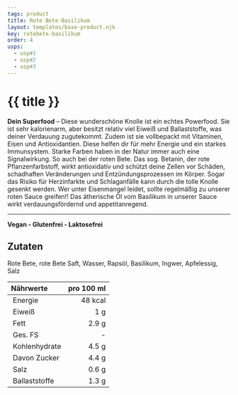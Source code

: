 ```yaml
---
tags: product
title: Rote Bete-Basilikum
layout: templates/base-product.njk
key: rotebete-basilikum
order: 4
usps:
  - usp#1
  - usp#2
  - usp#3
---
```


# {{ title }}
**Dein Superfood** –
Diese wunderschöne Knolle ist ein echtes Powerfood.
Sie ist sehr kalorienarm, aber besitzt relativ viel Eiweiß und Ballaststoffe, was deiner Verdauung zugutekommt.
Zudem ist sie vollbepackt mit Vitaminen, Eisen und Antioxidantien.
Diese helfen dir für mehr Energie und ein starkes Immunsystem.
Starke Farben haben in der Natur immer auch eine Signalwirkung.
So auch bei der roten Bete.
Das sog. Betanin, der rote Pflanzenfarbstoff, wirkt antioxidativ und schützt deine Zellen vor Schäden, schadhaften Veränderungen und Entzündungsprozessen im Körper.
Sogar das Risiko für Herzinfarkte und Schlaganfälle kann durch die tolle Knolle gesenkt werden.
Wer unter Eisenmangel leidet, sollte regelmäßig zu unserer roten Sauce greifen!! Das ätherische Öl vom Basilikum in unserer Sauce wirkt verdauungsfördernd und appetitanregend.

---
**Vegan - Glutenfrei - Laktosefrei**
## Zutaten
Rote Bete, rote Bete Saft, Wasser, Rapsöl, Basilikum, Ingwer, Apfelessig, Salz

| Nährwerte       | pro 100 ml |
|:----------------|-----------:|
| Energie         | 48 kcal    |
| Eiweiß          | 1 g        |
| Fett            | 2.9 g      |
| Ges. FS         | -          |
| Kohlenhydrate   | 4.5 g      |
| Davon Zucker    | 4.4 g      |
| Salz            | 0.6 g      |
| Ballaststoffe   | 1.3 g      |
